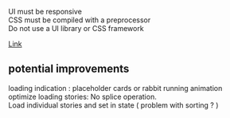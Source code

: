 UI must be responsive\
CSS must be compiled with a preprocessor\
Do not use a UI library or CSS framework

[Link](https://stellular-custard-076e99.netlify.app/)

## potential improvements

loading indication : placeholder cards or rabbit running animation\
optimize loading stories: No splice operation.\
Load individual stories and set in state ( problem with sorting ? )
